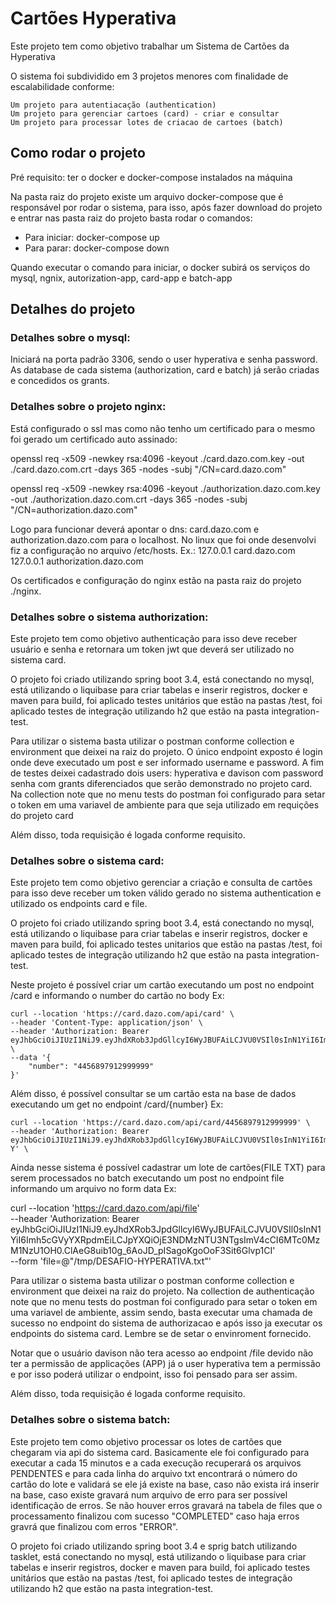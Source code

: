 
# Cartões Hyperativa

Este projeto tem como objetivo trabalhar um Sistema de Cartões da Hyperativa

O sistema foi subdividido em 3 projetos menores com finalidade de escalabilidade conforme:
   
    Um projeto para autentiacação (authentication)
    Um projeto para gerenciar cartoes (card) - criar e consultar
    Um projeto para processar lotes de criacao de cartoes (batch)

## Como rodar o projeto

Pré requisito: ter o docker e docker-compose instalados na máquina
    
Na pasta raiz do projeto existe um arquivo docker-compose que é responsável por rodar o sistema, para isso,
após fazer download do projeto e entrar nas pasta raiz do projeto basta rodar o comandos:

- Para iniciar: docker-compose up
- Para parar: docker-compose down

Quando executar o comando para iniciar, o docker subirá os serviços do mysql, ngnix, autorization-app, card-app e batch-app

## Detalhes do projeto

### Detalhes sobre o mysql:

Iniciará na porta padrão 3306, sendo o user hyperativa e senha password. As database de cada sistema
(authorization, card e batch) já serão criadas e concedidos os grants.
    
### Detalhes sobre o projeto nginx:

Está configurado o ssl mas como não tenho um certificado para  o mesmo foi gerado um certificado auto assinado:

openssl req -x509 -newkey rsa:4096 -keyout ./card.dazo.com.key -out ./card.dazo.com.crt -days 365 -nodes -subj "/CN=card.dazo.com"

openssl req -x509 -newkey rsa:4096 -keyout ./authorization.dazo.com.key -out ./authorization.dazo.com.crt -days 365 -nodes -subj "/CN=authorization.dazo.com"

Logo para funcionar deverá apontar o dns: card.dazo.com e authorization.dazo.com para o localhost. 
No linux que foi onde desenvolvi fiz a configuração no arquivo /etc/hosts. Ex.:
    127.0.0.1       card.dazo.com
    127.0.0.1       authorization.dazo.com

Os certificados e configuração do nginx estão na pasta raiz do projeto ./nginx.
    
### Detalhes sobre o sistema authorization:

Este projeto tem como objetivo authenticação para isso deve receber usuário e senha e retornara um token jwt que
deverá ser utilizado no sistema card.

O projeto foi criado utilizando spring boot 3.4, está conectando no mysql, está utilizando o liquibase para criar
tabelas e inserir registros, docker e maven para build, foi aplicado testes unitários que estão na pastas /test, 
foi aplicado testes de integração utilizando h2 que estão na pasta integration-test.

Para utilizar o sistema basta utilizar o postman conforme collection e environment que deixei na raiz do projeto. 
O único endpoint exposto é login onde deve executado um post e ser informado username e password. A fim de testes 
deixei cadastrado dois users: hyperativa e davison com password senha com grants diferenciados que serão demonstrado no 
projeto card. Na collection note que no menu tests do postman foi configurado para setar o token em uma variavel 
de ambiente para que seja utilizado em requições do projeto card

Além disso, toda requisição é logada conforme requisito.

### Detalhes sobre o sistema card:

Este projeto tem como objetivo gerenciar a criação e consulta de cartões para isso deve receber um token válido gerado no
sistema authentication e utilizado os endpoints card e file.

O projeto foi criado utilizando spring boot 3.4, está conectando no mysql, está utilizando o liquibase para criar 
tabelas e inserir registros, docker e maven para build, foi aplicado testes unitarios que estão na pastas /test, 
foi aplicado testes de integração utilizando h2 que estão na pasta integration-test.

Neste projeto é possível criar um cartão executando um post no endpoint /card e informando o number do cartão no body Ex:

    curl --location 'https://card.dazo.com/api/card' \
    --header 'Content-Type: application/json' \
    --header 'Authorization: Bearer eyJhbGciOiJIUzI1NiJ9.eyJhdXRob3JpdGllcyI6WyJBUFAiLCJVU0VSIl0sInN1YiI6Imh5cGVyYXRpdmEiLCJpYXQiOjE3NDMzNTU3NTgsImV4cCI6MTc0MzM1NzU1OH0.ClAeG8uib10g_6AoJD_pISagoKgoOoF3Sit6Glvp1CI' \
    --data '{
        "number": "4456897912999999"
    }'

Além disso, é possível consultar se um cartão esta na base de dados executando um get no endpoint /card/{number} Ex:

    curl --location 'https://card.dazo.com/api/card/4456897912999999' \
    --header 'Authorization: Bearer eyJhbGciOiJIUzI1NiJ9.eyJhdXRob3JpdGllcyI6WyJBUFAiLCJVU0VSIl0sInN1YiI6Imh5cGVyYXRpdmEiLCJpYXQiOjE3NDMzNTg5NzUsImV4cCI6MTc0MzM2MDc3NX0.avphPcqNw3ooGaIuDCBh4AnvYijOsIkDxRjfWxfrQ-Y' \

Ainda nesse sistema é possível cadastrar um lote de cartões(FILE TXT) para serem processados no batch executando
um post no endpoint file informando um arquivo no form data Ex: 

curl --location 'https://card.dazo.com/api/file' \
    --header 'Authorization: Bearer eyJhbGciOiJIUzI1NiJ9.eyJhdXRob3JpdGllcyI6WyJBUFAiLCJVU0VSIl0sInN1YiI6Imh5cGVyYXRpdmEiLCJpYXQiOjE3NDMzNTU3NTgsImV4cCI6MTc0MzM1NzU1OH0.ClAeG8uib10g_6AoJD_pISagoKgoOoF3Sit6Glvp1CI' \
    --form 'file=@"/tmp/DESAFIO-HYPERATIVA.txt"'

Para utilizar o sistema basta utilizar o postman conforme collection e environment que deixei na raiz do projeto.
Na collection de authenticação note que no menu tests do postman foi configurado para setar o token em uma variavel
de ambiente, assim sendo, basta executar uma chamada de sucesso no endpoint do sistema de authorizacao e após isso 
ja executar os endpoints do sistema card. Lembre se de setar o envinroment fornecido.

Notar que o usuário davison não tera acesso ao endpoint /file devido não ter a permissão de applicações (APP) já
o user hyperativa tem a permissão e por isso poderá utilizar o endpoint, isso foi pensado para ser assim. 

Além disso, toda requisição é logada conforme requisito.

### Detalhes sobre o sistema batch:

Este projeto tem como objetivo processar os lotes de cartões que chegaram via api do sistema card. Basicamente 
ele foi configurado para executar a cada 15 minutos e a cada execução recuperará os arquivos PENDENTES e para 
cada linha do arquivo txt encontrará o número do cartão do lote e validará se ele já existe na base, caso não
exista irá inserir na base, caso existe gravará num arquivo de erro para ser possível identificação de erros.
Se não houver erros gravará na tabela de files que o processamento finalizou com sucesso "COMPLETED" caso 
haja erros gravrá que finalizou com erros "ERROR".

O projeto foi criado utilizando spring boot 3.4 e sprig batch utilizando tasklet, está conectando no mysql, está 
utilizando o liquibase para criar tabelas e inserir registros, docker e maven para build, foi aplicado testes 
unitários que estão na pastas /test, foi aplicado testes de integração utilizando h2 que estão na pasta integration-test.
